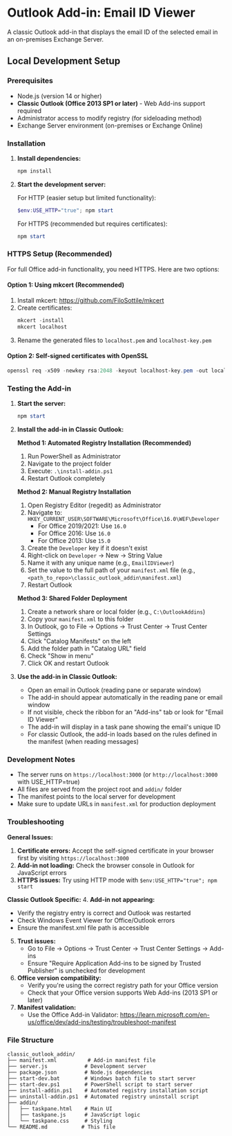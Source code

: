 # Outlook Add-in: Email ID Viewer

A classic Outlook add-in that displays the email ID of the selected email in an on-premises Exchange Server.

## Local Development Setup

### Prerequisites
- Node.js (version 14 or higher)
- **Classic Outlook (Office 2013 SP1 or later)** - Web Add-ins support required
- Administrator access to modify registry (for sideloading method)
- Exchange Server environment (on-premises or Exchange Online)

### Installation

1. **Install dependencies:**
   ```powershell
   npm install
   ```

2. **Start the development server:**
   
   For HTTP (easier setup but limited functionality):
   ```powershell
   $env:USE_HTTP="true"; npm start
   ```
   
   For HTTPS (recommended but requires certificates):
   ```powershell
   npm start
   ```

### HTTPS Setup (Recommended)

For full Office add-in functionality, you need HTTPS. Here are two options:

#### Option 1: Using mkcert (Recommended)
1. Install mkcert: https://github.com/FiloSottile/mkcert
2. Create certificates:
   ```powershell
   mkcert -install
   mkcert localhost
   ```
3. Rename the generated files to `localhost.pem` and `localhost-key.pem`

#### Option 2: Self-signed certificates with OpenSSL
```powershell
openssl req -x509 -newkey rsa:2048 -keyout localhost-key.pem -out localhost.pem -days 365 -nodes
```

### Testing the Add-in

1. **Start the server:**
   ```powershell
   npm start
   ```

2. **Install the add-in in Classic Outlook:**
   
   **Method 1: Automated Registry Installation (Recommended)**
   1. Run PowerShell as Administrator
   2. Navigate to the project folder
   3. Execute: `.\install-addin.ps1`
   4. Restart Outlook completely
   
   **Method 2: Manual Registry Installation**
   1. Open Registry Editor (regedit) as Administrator
   2. Navigate to: `HKEY_CURRENT_USER\SOFTWARE\Microsoft\Office\16.0\WEF\Developer`
      - For Office 2019/2021: Use `16.0`
      - For Office 2016: Use `16.0`
      - For Office 2013: Use `15.0`
   3. Create the `Developer` key if it doesn't exist
   4. Right-click on `Developer` → New → String Value
   5. Name it with any unique name (e.g., `EmailIDViewer`)
   6. Set the value to the full path of your `manifest.xml` file (e.g., `<path_to_repo>\classic_outlook_addin\manifest.xml`)
   7. Restart Outlook
   
   **Method 3: Shared Folder Deployment**
   1. Create a network share or local folder (e.g., `C:\OutlookAddins`)
   2. Copy your `manifest.xml` to this folder
   3. In Outlook, go to File → Options → Trust Center → Trust Center Settings
   4. Click "Catalog Manifests" on the left
   5. Add the folder path in "Catalog URL" field
   6. Check "Show in menu"
   7. Click OK and restart Outlook

3. **Use the add-in in Classic Outlook:**
   - Open an email in Outlook (reading pane or separate window)
   - The add-in should appear automatically in the reading pane or email window
   - If not visible, check the ribbon for an "Add-ins" tab or look for "Email ID Viewer"
   - The add-in will display in a task pane showing the email's unique ID
   - For classic Outlook, the add-in loads based on the rules defined in the manifest (when reading messages)

### Development Notes

- The server runs on `https://localhost:3000` (or `http://localhost:3000` with USE_HTTP=true)
- All files are served from the project root and `addin/` folder
- The manifest points to the local server for development
- Make sure to update URLs in `manifest.xml` for production deployment

### Troubleshooting

**General Issues:**
1. **Certificate errors:** Accept the self-signed certificate in your browser first by visiting `https://localhost:3000`
2. **Add-in not loading:** Check the browser console in Outlook for JavaScript errors
3. **HTTPS issues:** Try using HTTP mode with `$env:USE_HTTP="true"; npm start`

**Classic Outlook Specific:**
4. **Add-in not appearing:** 
   - Verify the registry entry is correct and Outlook was restarted
   - Check Windows Event Viewer for Office/Outlook errors
   - Ensure the manifest.xml file path is accessible
5. **Trust issues:** 
   - Go to File → Options → Trust Center → Trust Center Settings → Add-ins
   - Ensure "Require Application Add-ins to be signed by Trusted Publisher" is unchecked for development
6. **Office version compatibility:** 
   - Verify you're using the correct registry path for your Office version
   - Check that your Office version supports Web Add-ins (2013 SP1 or later)
7. **Manifest validation:** 
   - Use the Office Add-in Validator: https://learn.microsoft.com/en-us/office/dev/add-ins/testing/troubleshoot-manifest

### File Structure
```
classic_outlook_addin/
├── manifest.xml          # Add-in manifest file
├── server.js            # Development server
├── package.json         # Node.js dependencies
├── start-dev.bat        # Windows batch file to start server
├── start-dev.ps1        # PowerShell script to start server
├── install-addin.ps1    # Automated registry installation script
├── uninstall-addin.ps1  # Automated registry uninstall script
├── addin/
│   ├── taskpane.html    # Main UI
│   ├── taskpane.js      # JavaScript logic
│   └── taskpane.css     # Styling
└── README.md           # This file
```
